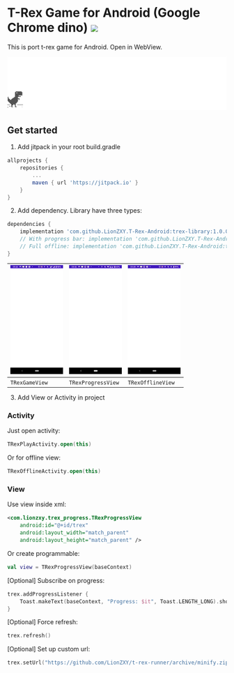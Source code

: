# T-Rex Game for Android (Google Chrome dino) [![](https://jitpack.io/v/LionZXY/T-Rex-Android.svg)](https://jitpack.io/#LionZXY/T-Rex-Android)

This is port t-rex game for Android. Open in WebView.

![](assets/example-trex.gif)

## Get started

1. Add jitpack in your root build.gradle

```groovy
allprojects {
	repositories {
		...
		maven { url 'https://jitpack.io' }
	}
}
```

2. Add dependency. Library have three types:

```groovy
dependencies {
	implementation 'com.github.LionZXY.T-Rex-Android:trex-library:1.0.0' // For only trex view
	// With progress bar: implementation 'com.github.LionZXY.T-Rex-Android:trex-progress:1.0.0'
	// Full offline: implementation 'com.github.LionZXY.T-Rex-Android:trex-offline:1.0.0'
}
```

| ![](assets/noprogress.gif) | ![](assets/progress.gif) | ![](assets/offline.gif) |
|-|-|-|
| `TRexGameView` | `TRexProgressView` | `TRexOfflineView` |

3. Add View or Activity in project

### Activity

Just open activity:
```kotlin
TRexPlayActivity.open(this)
```
Or for offline view:
```kotlin
TRexOfflineActivity.open(this)
```

### View

Use view inside xml:
```xml
<com.lionzxy.trex_progress.TRexProgressView
    android:id="@+id/trex"
    android:layout_width="match_parent"
    android:layout_height="match_parent" />
```

Or create programmable:
```kotlin
val view = TRexProgressView(baseContext)
```

\[Optional\] Subscribe on progress:
```kotlin
trex.addProgressListener {
    Toast.makeText(baseContext, "Progress: $it", Toast.LENGTH_LONG).show()
}
```

\[Optional\] Force refresh:
```kotlin
trex.refresh()
```

\[Optional\] Set up custom url:
```kotlin
trex.setUrl("https://github.com/LionZXY/t-rex-runner/archive/minify.zip")
```

